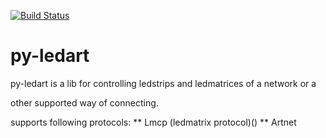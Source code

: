 [![Build Status](https://travis-ci.org/TkkrLab/py-ledart.svg?branch=master)](https://travis-ci.org/TkkrLab/py-ledart)

py-ledart
==========
py-ledart is a lib for controlling ledstrips and ledmatrices of a network or a

other supported way of connecting.

supports following protocols:
** Lmcp (ledmatrix protocol)()
** Artnet